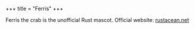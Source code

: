 +++
title = "Ferris"
+++

Ferris the crab is the unofficial Rust mascot. Official website: [rustacean.net](https://rustacean.net)
